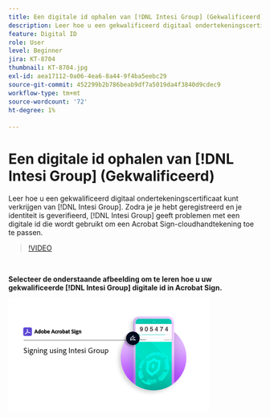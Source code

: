 ```yaml
---
title: Een digitale id ophalen van [!DNL Intesi Group] (Gekwalificeerd)
description: Leer hoe u een gekwalificeerd digitaal ondertekeningscertificaat verkrijgt van [!DNL Intesi Group]
feature: Digital ID
role: User
level: Beginner
jira: KT-8704
thumbnail: KT-8704.jpg
exl-id: aea17112-0a06-4ea6-8a44-9f4ba5eebc29
source-git-commit: 452299b2b786beab9df7a5019da4f3840d9cdec9
workflow-type: tm+mt
source-wordcount: '72'
ht-degree: 1%

---
```


# Een digitale id ophalen van [!DNL Intesi Group] (Gekwalificeerd)

Leer hoe u een gekwalificeerd digitaal ondertekeningscertificaat kunt verkrijgen van [!DNL Intesi Group]. Zodra je je hebt geregistreerd en je identiteit is geverifieerd, [!DNL Intesi Group] geeft problemen met een digitale id die wordt gebruikt om een Acrobat Sign-cloudhandtekening toe te passen.

>[!VIDEO](https://video.tv.adobe.com/v/337064?quality=12&learn=on&hidetitle=true)

<br>

**Selecteer de onderstaande afbeelding om te leren hoe u uw gekwalificeerde [!DNL Intesi Group] digitale id in Acrobat Sign.**

[![afbeelding](assets/IntesiSign_400.png)](intesi-sign.md)
